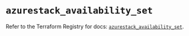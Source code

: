 # `azurestack_availability_set`

Refer to the Terraform Registry for docs: [`azurestack_availability_set`](https://registry.terraform.io/providers/hashicorp/azurestack/1.0.0/docs/resources/availability_set).

